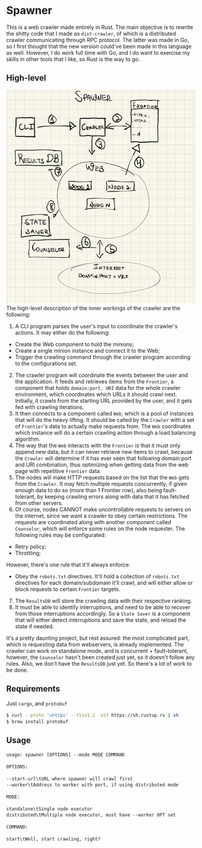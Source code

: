 # Spawner
This is a web crawler made entirely in Rust. The main objective is to rewrite
the shitty code that I made as `dist-crawler`, of which is a distributed crawler
communicating through RPC protocol. The latter was made in Go, so I first thought
that the new version could've been made in this language as well. However, I do
work full time with Go, and I do want to exercise my skills in other tools that I
like, so Rust is the way to go.

## High-level
![](assets/01-spawner-highlevel.png)
The high-level description of the inner workings of the crawler are the following:

1. A CLI program parses the user's input to coordinate the crawler's actions. It
may either do the following:
  - Create the Web component to hold the minions;
  - Create a single minion instance and connect it to the Web;
  - Trigger the crawling command through the crawler program according to the configurations set.
2. The crawler program will coordinate the events between the user and the application.
 It feeds and retrieves items from the `Frontier`, a component that holds `domain:port, URI` data
 for the whole crawler environment, which coordinates which URLs it should crawl next. Initially,
 it crawls from the starting URL provided by the user, and it gets fed with crawling iterations.
3. It then connects to a component called `Web`, which is a pool of instances that will do
the heavy lifting. It should be called by the `Crawler` with a set of `Frontier`'s data to
actually make requests from. The `Web` coordinates which instance will do a certain
crawling action through a load balancing algorithm.
4. The way that the `Web` interacts with the `Frontier` is that it must only append
new data, but it can never retrieve new items to crawl, because the `Crawler` will
determine if it has ever seen that following domain:port and URI combination, thus
optimizing when getting data from the web page with repetitive `Frontier` data.
5. The nodes will make HTTP requests based on the list that the `Web` gets from the
`Crawler`. It may fetch multiple requests concurrently, if given enough data to do
so (more than 1 Frontier row), also being fault-tolerant, by keeping crawling errors
along with data that it has fetched from other servers.
6. Of course, nodes CANNOT make uncontrollable requests to servers on the internet, since
we want a crawler to obey certain restrictions. The requests are coordinated
along with another component called `Counselor`, which will enforce some rules on
the node requester. The following rules may be configurated:
  - Retry policy;
  - Throttling;

However, there's one rule that it'll always enforce:
  - Obey the `robots.txt` directives.
It'll hold a collection of `robots.txt` directives for each domain/subdomain it'll
crawl, and will either allow or block requests to certain `Frontier` targets.
7. The `ResultsDB` will store the crawling data with their respective ranking.
8. It must be able to identify interruptions, and need to be able to recover from
those interruptions accordingly. So a `State Saver` is a component that will either
detect interruptions and save the state, and reload the state if needed.

It's a pretty daunting project, but rest assured: the most complicated part, which is
requesting data from webservers, is already implemented. The crawler can work on
standalone mode, and is concurrent + fault-tolerant, however, the `Counselor` hasn't been
created just yet, so it doesn't follow any rules. Also, we don't have the `ResultsDB`
just yet. So there's a lot of work to be done.

## Requirements
Just `cargo`, and `protobuf`

```bash
$ curl --proto '=https' --tlsv1.2 -sSf https://sh.rustup.rs | sh
$ brew install protobuf
```

## Usage

```
usage: spawner [OPTIONS] --mode MODE COMMAND

OPTIONS:

--start-url\tURL where spawner will crawl first
--worker\tAddress to worker with port, if using distributed mode

MODE:

standalone\tSingle node executor
distributed\tMultiple node executor, must have --worker OPT set

COMMAND:

start\tWell, start crawling, right?
```
